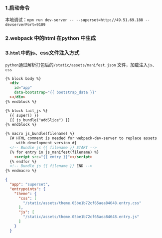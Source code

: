 ### 1.启动命令

本地调试：`npm run dev-server -- --superset=http://49.51.69.188 --devserverPort=9109`

### 2.webpack 中的html 在python 中生成

### 3.`html`中的js、css文件注入方式

`python`通过解析打包后的`/static/assets/manifest.json` 文件，加载注入`js`、`css`

```html
{% block body %}
  <div
    id="app"
    data-bootstrap="{{ bootstrap_data }}"
  ></div>
{% endblock %}

{% block tail_js %}
  {{ super() }}
  {{ js_bundle("addSlice") }}
{% endblock %}
```

```html
{% macro js_bundle(filename) %}
  {# HTML comment is needed for webpack-dev-server to replace assets
     with development version #}
  <!-- Bundle js {{ filename }} START -->
  {% for entry in js_manifest(filename) %}
    <script src="{{ entry }}"></script>
  {% endfor %}
  <!-- Bundle js {{ filename }} END -->
{% endmacro %}
```

```json
{
  "app": "superset",
  "entrypoints": {
    "theme": {
      "css": [
        "/static/assets/theme.05be1b72cf65aea84648.entry.css"
      ],
      "js": [
        "/static/assets/theme.05be1b72cf65aea84648.entry.js"
      ]
    }
  }
```

